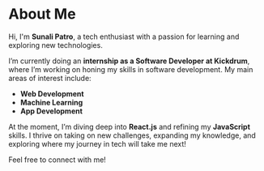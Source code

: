 # About Me

Hi, I'm **Sunali Patro**, a tech enthusiast with a passion for learning and exploring new technologies.

I’m currently doing an **internship as a Software Developer at Kickdrum**, where I’m working on honing my skills in software development. My main areas of interest include:

- **Web Development**
- **Machine Learning**
- **App Development**

At the moment, I’m diving deep into **React.js** and refining my **JavaScript** skills. I thrive on taking on new challenges, expanding my knowledge, and exploring where my journey in tech will take me next!

Feel free to connect with me!
